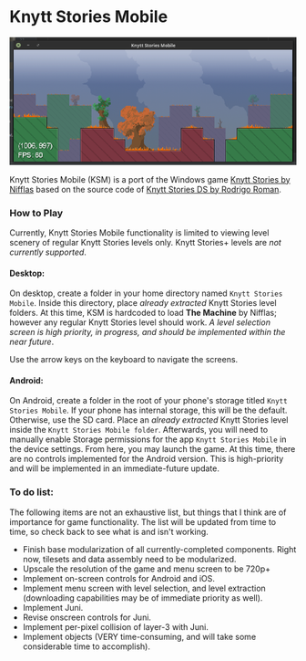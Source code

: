 # Knytt Stories Mobile

![Image](./docs/img/KSM_beta_nojuni.png)

Knytt Stories Mobile (KSM) is a port of the Windows game [Knytt Stories by Nifflas](https://nifflas.ni2.se/games/) based on the source code of [Knytt Stories DS by Rodrigo Roman](http://www.rodrigoroman.com/rrc2soft/nds_dsknytt.html).

### How to Play

Currently, Knytt Stories Mobile functionality is limited to viewing level scenery of regular Knytt Stories levels only. Knytt Stories+ levels are *not currently supported*.

#### Desktop:

On desktop, create a folder in your home directory named `Knytt Stories Mobile`. Inside this directory, place *already extracted* Knytt Stories level folders. At this time, KSM is hardcoded to load **The Machine** by Nifflas; however any regular Knytt Stories level should work. *A level selection screen is high priority, in progress, and should be implemented within the near future*.

Use the arrow keys on the keyboard to navigate the screens.

#### Android:

On Android, create a folder in the root of your phone's storage titled `Knytt Stories Mobile`. If your phone has internal storage, this will be the default. Otherwise, use the SD card. Place an *already extracted* Knytt Stories level inside the `Knytt Stories Mobile folder`. Afterwards, you will need to manually enable Storage permissions for the app `Knytt Stories Mobile` in the device settings. From here, you may launch the game. At this time, there are no controls implemented for the Android version. This is high-priority and will be implemented in an immediate-future update.

### To do list:

The following items are not an exhaustive list, but things that I think are of importance for game functionality. The list will be updated from time to time, so check back to see what is and isn't working.

- Finish base modularization of all currently-completed components. Right now, tilesets and data assembly need to be modularized.
- Upscale the resolution of the game and menu screen to be 720p+
- Implement on-screen controls for Android and iOS.
- Implement menu screen with level selection, and level extraction (downloading capabilities may be of immediate priority as well).
- Implement Juni.
- Revise onscreen controls for Juni.
- Implement per-pixel collision of layer-3 with Juni.
- Implement objects (VERY time-consuming, and will take some considerable time to accomplish).
